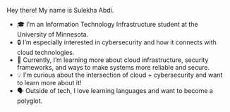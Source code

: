 Hey there! My name is Sulekha Abdi.

- 🎓 I’m an Information Technology Infrastructure student at the University of Minnesota.
- 🔒 I’m especially interested in cybersecurity and how it connects with cloud technologies.
- 🐣 Currently, I’m learning more about cloud infrastructure, security frameworks, and ways to make systems more reliable and secure.
- 💡 I’m curious about the intersection of cloud + cybersecurity and want to learn more about it!
- 🗣️ Outside of tech, I love learning languages and want to become a polyglot.
